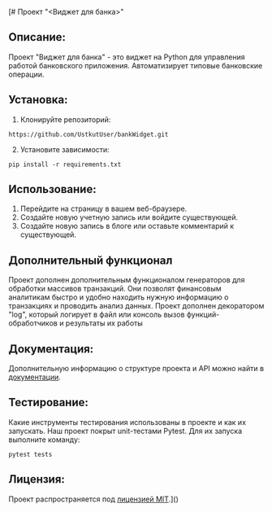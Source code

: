 [# Проект "<Виджет для банка>"

## Описание:

Проект "Виджет для банка" - это виджет на Python для управления работой банковского приложения. Автоматизирует типовые банковские операции.

## Установка:

1. Клонируйте репозиторий:
```
https://github.com/UstkutUser/bankWidget.git
```

2. Установите зависимости:
```
pip install -r requirements.txt
```

## Использование:

1. Перейдите на страницу в вашем веб-браузере.
2. Создайте новую учетную запись или войдите существующей.
3. Создайте новую запись в блоге или оставьте комментарий к существующей.

## Дополнительный функционал

Проект дополнен дополнительным функционалом генераторов для обработки массивов транзакций. 
Они позволят финансовым аналитикам быстро и удобно находить нужную информацию о транзакциях 
и проводить анализ данных. 
Проект дополнен декоратором "log", который логирует в файл или консоль 
вызов функций-обработчиков и результаты их работы

## Документация:

Дополнительную информацию о структуре проекта и API можно найти в [документации](docs/README.md).

## Тестирование:

Какие инструменты тестирования использованы в проекте и как их запускать.
Наш проект покрыт unit-тестами Pytest. Для их запуска выполните команду:
```
pytest tests
```


## Лицензия:

Проект распространяется под [лицензией MIT](LICENSE).]()